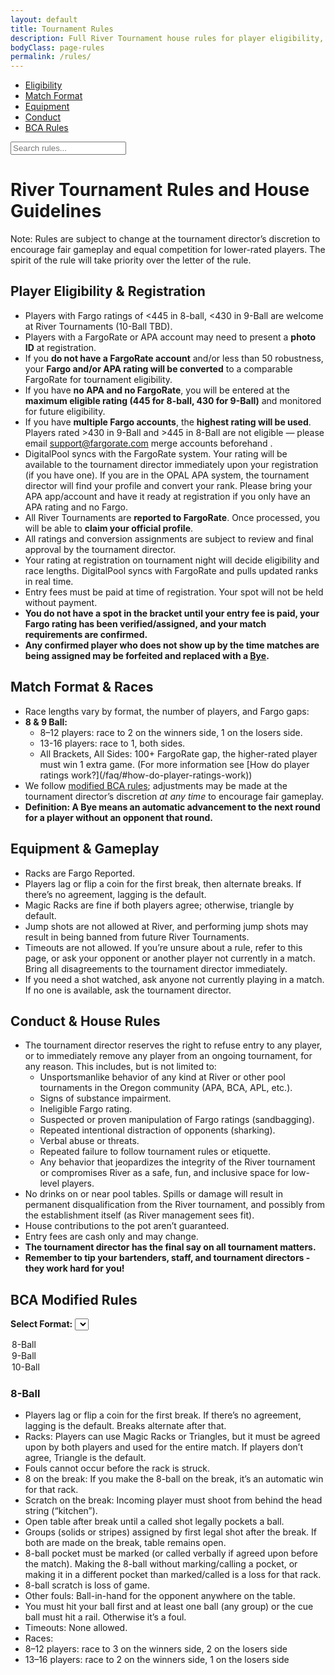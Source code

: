 ```yaml
---
layout: default
title: Tournament Rules
description: Full River Tournament house rules for player eligibility, registration, gameplay, conduct, and race formats. Updated for fairness and transparency.
bodyClass: page-rules
permalink: /rules/
---
```


<!--this is the rule.md file-->

<!-- Sticky section navigation -->
<nav class="faq-sticky-nav" aria-label="Rules Sections">
  <ul>
    <li><a href="#player-eligibility">Eligibility</a></li>
    <li><a href="#match-format">Match Format</a></li>
    <li><a href="#equipment">Equipment</a></li>
    <li><a href="#conduct">Conduct</a></li>
    <li><a href="#bca-modified-rules">BCA Rules</a></li>
  </ul>
</nav>

<p>
  <input type="text" id="rules-search" class="rules-search" placeholder="Search rules..." aria-label="Search rules" autocomplete="off" />
</p>

<script>
// Live search for rules page
(function() {
  var searchInput = document.getElementById('rules-search');
  if (!searchInput) return;
  var sections = Array.from(document.querySelectorAll('.rules-section'));
  var highlight = (text, term) => text.replace(new RegExp(`(${term})`, 'gi'), '<mark>$1</mark>');
  searchInput.addEventListener('input', function() {
    var val = this.value.trim().toLowerCase();
    if (!val) {
      sections.forEach(sec => {
        sec.style.display = '';
        Array.from(sec.querySelectorAll('mark')).forEach(m => {
          m.replaceWith(m.textContent);
        });
      });
      return;
    }
    sections.forEach(sec => {
      let found = false;
      // Search in section text and list items
      sec.querySelectorAll('li, h2, h3, p').forEach(el => {
        let html = el.innerHTML.replace(/<mark>(.*?)<\/mark>/g, '$1');
        if (el.textContent.toLowerCase().includes(val)) {
          el.innerHTML = highlight(html, val);
          found = true;
        } else {
          el.innerHTML = html;
        }
      });
      sec.style.display = found ? '' : 'none';
    });
  });
})();
</script>

<h1 class="visually-hidden">River Tournament Rules and House Guidelines</h1>

<p class="rules-note">
  Note: Rules are subject to change at the tournament director’s discretion to encourage fair gameplay and equal competition for lower-rated players. The spirit of the rule will take priority over the letter of the rule.
</p>

<section id="player-eligibility" class="rules-section" role="region" aria-labelledby="player-eligibility-title">
  <h2 id="player-eligibility-title">Player Eligibility & Registration</h2>
  <ul>
    <li class="numbered-1">Players with Fargo ratings of <445 in 8-ball, <430 in 9-Ball are welcome at River Tournaments (10-Ball TBD).</li>
    <li>Players with a FargoRate or APA account may need to present a <strong>photo ID</strong> at registration.</li>
	<li>If you <strong>do not have a FargoRate account</strong> and/or less than 50 robustness, your <strong>Fargo and/or APA rating will be converted</strong> to a comparable FargoRate for tournament eligibility.</li>
	<li>If you have <strong>no APA and no FargoRate</strong>, you will be entered at the <strong>maximum eligible rating (445 for 8-ball, 430 for 9-Ball)</strong> and monitored for future eligibility.</li>
	<li>If you have <strong>multiple Fargo accounts</strong>, the <strong>highest rating will be used</strong>. Players rated >430 in 9-Ball and >445 in 8-Ball are not eligible — please email <a href="mailto:support@fargorate.com">support@fargorate.com</a> merge accounts beforehand .</li>
	<li>DigitalPool syncs with the FargoRate system. Your rating will be available to the tournament director immediately upon your registration (if you have one).  If you are in the OPAL APA system, the tournament director will find your profile and convert your rank. Please bring your APA app/account and have it ready at registration if you only have an APA rating and no Fargo.</li>
	<li>All River Tournaments are <strong>reported to FargoRate</strong>. Once processed, you will be able to <strong>claim your official profile</strong>.</li>
    <li>All ratings and conversion assignments are subject to review and final approval by the tournament director.</li>
    <li>Your rating at registration on tournament night will decide eligibility and race lengths. DigitalPool syncs with FargoRate and pulls updated ranks in real time.</li>
    <li>Entry fees must be paid at time of registration. Your spot will not be held without payment.</li>
    <li><strong>You do not have a spot in the bracket until your entry fee is paid, your Fargo rating has been verified/assigned, and your match requirements are confirmed.</strong></li>
    <li><strong>Any confirmed player who does not show up by the time matches are being assigned may be forfeited and replaced with a <a href="#match-format">Bye</a>.</strong></li>
  </ul>
</section>

<section id="match-format" class="rules-section" role="region" aria-labelledby="match-format-title">
  <h2 id="match-format-title">Match Format & Races</h2>
  <ul>
    <li class="numbered-1">Race lengths vary by format, the number of players, and Fargo gaps:</li>
    <li><strong>8 & 9 Ball:</strong>
      <ul>
        <li>8–12 players: race to 2 on the winners side, 1 on the losers side.</li>
        <li>13-16 players: race to 1, both sides.</li>
        <li>All Brackets, All Sides: 100+ FargoRate gap, the higher-rated player must win 1 extra game. (For more information see [How do player ratings work?](/faq/#how-do-player-ratings-work))</li>
      </ul>
    </li>
    <li>We follow <a href="#bca-modified-rules">modified BCA rules</a>; adjustments may be made at the tournament director’s discretion <em>at any time</em> to encourage fair gameplay.</li>
    <li><strong>Definition: A Bye means an automatic advancement to the next round for a player without an opponent that round.</strong></li>
  </ul>
</section>

<section id="equipment" class="rules-section" role="region" aria-labelledby="equipment-title">
  <h2 id="equipment-title">Equipment & Gameplay</h2>
  <ul>
    <li class="numbered-1">Racks are Fargo Reported.</li>
    <li>Players lag or flip a coin for the first break, then alternate breaks. If there’s no agreement, lagging is the default.</li>
    <li>Magic Racks are fine if both players agree; otherwise, triangle by default.</li>
    <li>Jump shots are not allowed at River, and performing jump shots may result in being banned from future River Tournaments.</li>
    <li>Timeouts are not allowed. If you’re unsure about a rule, refer to this page, or ask your opponent or another player not currently in a match. Bring all disagreements to the tournament director immediately.</li>
    <li>If you need a shot watched, ask anyone not currently playing in a match. If no one is available, ask the tournament director.</li>
  </ul>
</section>

<section id="conduct" class="rules-section" role="region" aria-labelledby="conduct-title">
  <h2 id="conduct-title">Conduct & House Rules</h2>
  <ul>
    <li class="numbered-1">The tournament director reserves the right to refuse entry to any player, or to immediately remove any player from an ongoing tournament, for any reason. This includes, but is not limited to:
      <ul type="a">
        <li>Unsportsmanlike behavior of any kind at River or other pool tournaments in the Oregon community (APA, BCA, APL, etc.).</li>
        <li>Signs of substance impairment.</li>
        <li>Ineligible Fargo rating.</li>
        <li>Suspected or proven manipulation of Fargo ratings (sandbagging).</li>
        <li>Repeated intentional distraction of opponents (sharking).</li>
        <li>Verbal abuse or threats.</li>
        <li>Repeated failure to follow tournament rules or etiquette.</li>
        <li>Any behavior that jeopardizes the integrity of the River tournament or compromises River as a safe, fun, and inclusive space for low-level players.</li>
      </ul>
    </li>
    <li>No drinks on or near pool tables. Spills or damage will result in permanent disqualification from the River tournament, and possibly from the establishment itself (as River management sees fit).</li>
    <li>House contributions to the pot aren’t guaranteed.</li>
    <li>Entry fees are cash only and may change.</li>
    <li><strong>The tournament director has the final say on all tournament matters.</strong></li>
    <li><strong>Remember to tip your bartenders, staff, and tournament directors - they work hard for you!</strong></li>
  </ul>
</section>

<section id="bca-modified-rules" class="rules-section" role="region" aria-labelledby="bca-modified-rules-title">
  <h2 id="bca-modified-rules-title">BCA Modified Rules</h2>

<label for="formatSelect"><strong>Select Format:</strong></label>
<select id="formatSelect">
<option value="eightBallRules">8-Ball</option>
<option value="nineBallRules">9-Ball</option>
<option value="tenBallRules">10-Ball</option>
</select>

  <div id="eightBallRules" class="format-rules">
    <h3>8-Ball</h3>
    <ul>
      <li>Players lag or flip a coin for the first break. If there’s no agreement, lagging is the default. Breaks alternate after that.</li>
      <li>Racks: Players can use Magic Racks or Triangles, but it must be agreed upon by both players and used for the entire match. If players don’t agree, Triangle is the default.</li>
      <li>Fouls cannot occur before the rack is struck.</li>
      <li>8 on the break: If you make the 8-ball on the break, it’s an automatic win for that rack.</li>
      <li>Scratch on the break: Incoming player must shoot from behind the head string (“kitchen”).</li>
      <li>Open table after break until a called shot legally pockets a ball.</li>
      <li>Groups (solids or stripes) assigned by first legal shot after the break. If both are made on the break, table remains open.</li>
      <li>8-ball pocket must be marked (or called verbally if agreed upon before the match). Making the 8-ball without marking/calling a pocket, or making it in a different pocket than marked/called is a loss for that rack. </li>
      <li>8-ball scratch is loss of game.</li>
      <li>Other fouls: Ball-in-hand for the opponent anywhere on the table.</li>
      <li>You must hit your ball first and at least one ball (any group) or the cue ball must hit a rail. Otherwise it’s a foul.</li>
      <li>Timeouts: None allowed.</li>
	  <li>Races:</li>
	  <li>8–12 players: race to 3 on the winners side, 2 on the losers side</li>
      <li>13–16 players: race to 2 on the winners side, 1 on the losers side</li>
    </ul>
  </div>

  <div id="nineBallRules" class="format-rules" style="display:none;">
    <h3>9-Ball</h3>
    <ul>
      <li>Players lag or flip a coin for the first break. If there’s no agreement, lagging is the default. Breaks alternate after that.</li>
      <li>Racks: Players can use Magic Racks or Triangles, but it must be agreed upon by both players and used for the entire match. If players don’t agree, Triangle is the default.</li>
      <li>Fouls cannot occur before the rack is struck.</li>
      <li>Three-point break rule: At least three object balls must be either pocketed or touch the rail on the break.</li>
      <li>Push Option: If the breaker didn't make anything, the opponent can either take the current table layout and shoot, or pass it back to the player who broke to let them shoot instead.</li>
      <li>9 on the snap: If the 9-ball is pocketed on the break, it’s an automatic win for that rack, except if it goes into the two foot-string pockets (the corner pockets closest to the rack). Then it’s spotted and play continues. The breaker continues shooting unless there was a foul.</li>
      <li>Scratch on the break: Ball-in-hand for the incoming player anywhere on the table.</li>
      <li>Table scratch and other fouls: Ball-in-hand for the opponent anywhere on the table.</li>
      <li>You must hit the lowest ball on the table first and any ball (including the cue ball) must hit a rail after. Otherwise it’s a foul.</li>
      <li>Timeouts: None allowed.</li>
	  <li>Races:</li>
	  <li>8–12 players: race to 3 on the winners side, 2 on the losers side</li>
      <li>13–16 players: race to 2 on the winners side, 1 on the losers side</li>
    </ul>
  </div>

  <div id="tenBallRules" class="format-rules" style="display:none;">
    <h3>10-Ball</h3>
    <ul>
      <li>Players lag or flip a coin for the first break. If there’s no agreement, lagging is the default. Breaks alternate after that.</li>
      <li>Racks: Players can use Magic Racks or Triangles, but it must be agreed upon by both players and used for the entire match. If players don’t agree, Triangle is the default.</li>
      <li>Fouls cannot occur before the rack is struck.</li>
      <li>Three-point break rule: At least three object balls must be either pocketed or touch the head string line on the break.</li>
      <li>Push Option: If the breaker didn't make anything, the opponent can either take the current table layout and shoot, or pass it back to the player who broke to let them shoot instead.</li>
      <li>10-ball on the break: If the 10-ball is pocketed on the break, it is spotted and play continues. It is still the breaker's turn unless a foul has occurred.</li>
      <li>Scratch on the break: Ball-in-hand for the incoming player anywhere on the table.</li>
      <li>Rotation game: You must hit the lowest numbered ball first.</li>
      <li>Call every shot. If the called ball goes in another pocket, it’s not a foul but the turn ends.</li>
      <li>Other fouls: Ball-in-hand for the opponent anywhere on the table.</li>
      <li>You must hit the lowest numbered ball on the table first and any ball (including the cue ball) must hit a rail after. Otherwise it’s a foul.</li>
      <li>Timeouts: None allowed.</li>
    </ul>
  </div>
</section>

<script type="application/ld+json">
{
  "@context": "https://schema.org",
  "@type": "FAQPage",
  "mainEntity": [
    {
      "@type": "Question",
      "name": "Who is eligible to play in River Tournaments?",
      "acceptedAnswer": {
        "@type": "Answer",
        "text": "Players with Fargo ratings of <445 in 8-ball, <430 in 9-Ball are eligible. Players without a FargoRate or APA account may be assigned a comparable rating."
      }
    },
    {
      "@type": "Question",
      "name": "How are race lengths determined?",
      "acceptedAnswer": {
        "@type": "Answer",
        "text": "Race lengths vary by format, number of players, and Fargo gaps. See the Match Format & Races section for details."
      }
    },
    {
      "@type": "Question",
      "name": "What equipment and rules are used?",
      "acceptedAnswer": {
        "@type": "Answer",
        "text": "We follow modified BCA rules. Magic Racks are allowed if both players agree. Jump shots and timeouts are not allowed."
      }
    },
    {
      "@type": "Question",
      "name": "What conduct is expected at River Tournaments?",
      "acceptedAnswer": {
        "@type": "Answer",
        "text": "Unsportsmanlike behavior, substance impairment, and rule violations may result in removal. The tournament director has final say on all matters."
      }
    },
    {
      "@type": "Question",
      "name": "How do I select the rules for 8-Ball, 9-Ball, or 10-Ball?",
      "acceptedAnswer": {
        "@type": "Answer",
        "text": "Use the format selector on this page to view the specific rules for each game type."
      }
    }
  ]
}
</script>

<script>
  document.getElementById('formatSelect').addEventListener('change', function () {
    const selected = this.value;
    document.querySelectorAll('.format-rules').forEach(function (div) {
      div.style.display = 'none';
    });
    document.getElementById(selected).style.display = 'block';
  });
</script>
